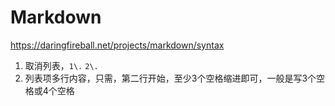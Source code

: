 # Markdown

https://daringfireball.net/projects/markdown/syntax

1. 取消列表，`1\.` `2\.`
2. 列表项多行内容，只需，第二行开始，至少3个空格缩进即可，一般是写3个空格或4个空格
